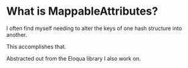 # What is MappableAttributes?

I often find myself needing to alter the keys of one hash structure into another.

This accomplishes that.

Abstracted out from the Eloqua library I also work on. 